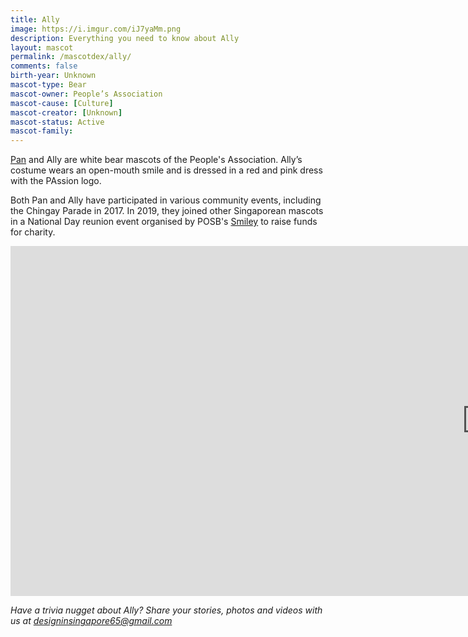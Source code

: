 ```yaml
---
title: Ally
image: https://i.imgur.com/iJ7yaMm.png
description: Everything you need to know about Ally
layout: mascot
permalink: /mascotdex/ally/
comments: false
birth-year: Unknown
mascot-type: Bear
mascot-owner: People’s Association
mascot-cause: [Culture]
mascot-creator: [Unknown]
mascot-status: Active
mascot-family: 
---
```


<a href="https://designinsingapore.com/mascotdex/ally" target="_blank">Pan</a> and Ally are white bear mascots of the People's Association. Ally’s costume wears an open-mouth smile and is dressed in a red and pink dress with the PAssion logo. 

Both Pan and Ally have participated in various community events, including the Chingay Parade in 2017. In 2019, they joined other Singaporean mascots in a National Day reunion event organised by POSB's <a href="https://www.designinsingapore.com/mascotdex/smiley/" target="_blank">Smiley</a> to raise funds for charity.

<div class="video-responsive">
  <iframe width="1524" height="560" src="https://www.youtube.com/embed/9oTPr-SFXBU?list=PLg18Dv5iLG6vL8vRkWLJ0OTTognXh6CiA" title="Smiley's National Day #MascotReunion" frameborder="0" allow="accelerometer; autoplay; clipboard-write; encrypted-media; gyroscope; picture-in-picture; web-share" referrerpolicy="strict-origin-when-cross-origin" allowfullscreen></iframe>
</div>

<i>Have a trivia nugget about Ally? Share your stories, photos and videos with us at designinsingapore65@gmail.com</i>
